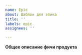 ```yaml
---
name: Epic
about: Шаблон для эпика
title: ''
labels: epic
assignees: ''

---
```


**Общее описание фичи продукта**
